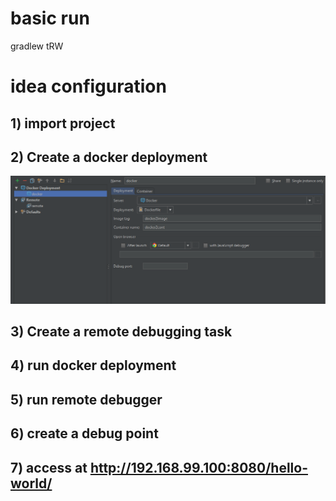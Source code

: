 #  basic run 
gradlew tRW

# idea configuration
## 1) import project
## 2) Create a docker deployment
![Alt text](Capture.png?raw=true "Title")
## 3) Create a remote debugging task
## 4) run docker deployment
## 5) run remote debugger
## 6) create a debug point 
## 7) access at http://192.168.99.100:8080/hello-world/